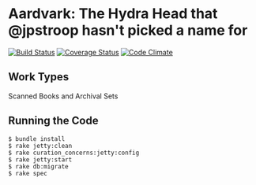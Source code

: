 # Aardvark: The Hydra Head that @jpstroop hasn't picked a name for

[![Build Status](https://travis-ci.org/pulibrary/aardvark.svg?branch=master)](https://travis-ci.org/pulibrary/aardvark)
[![Coverage Status](https://coveralls.io/repos/pulibrary/aardvark/badge.svg?branch=master)](https://coveralls.io/r/pulibrary/aardvark?branch=master)
[![Code Climate](https://codeclimate.com/github/pulibrary/aardvark/badges/gpa.svg)](https://codeclimate.com/github/pulibrary/aardvark)


## Work Types
Scanned Books and Archival Sets

## Running the Code

    $ bundle install
    $ rake jetty:clean
    $ rake curation_concerns:jetty:config
    $ rake jetty:start
    $ rake db:migrate
    $ rake spec